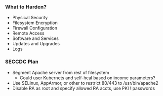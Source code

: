
### What to Harden?
- Physical Security
- Filesystem Encryption
- Firewall Configuration
- Remote Access
- Software and Services
- Updates and Upgrades
- Logs


### SECCDC Plan

- Segment Apache server from rest of filesystem
  - Could user Kubernets and self-heal based on income parameters?
- Use SELinux, AppArmor, or other to restrict 80/443 to /usr/bin/apache2
- Disable RA as root and specify allowed RA accts, use PKI ! passwords
